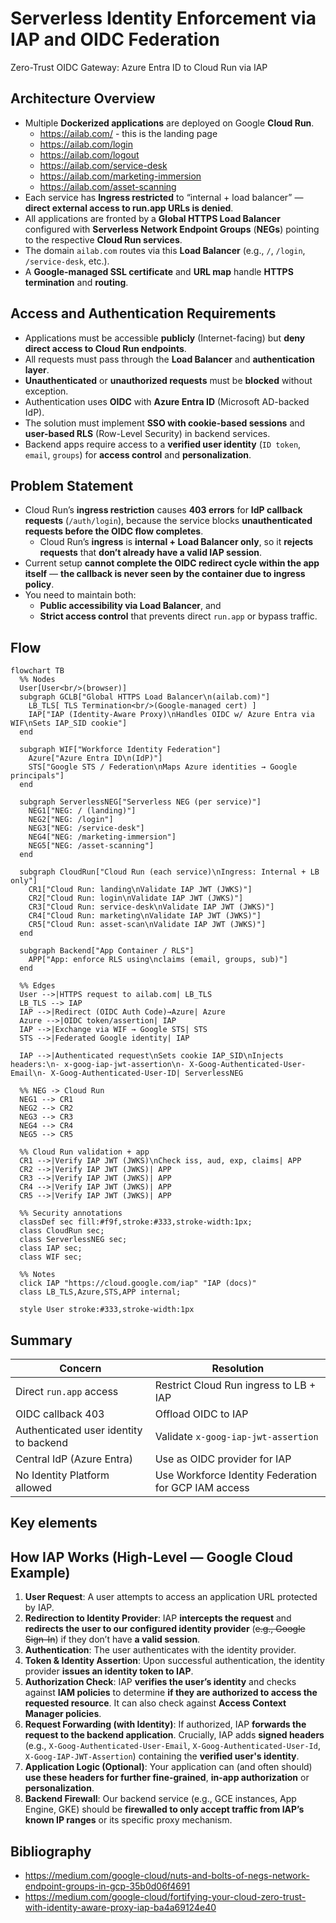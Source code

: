 # Serverless Identity Enforcement via IAP and OIDC Federation
Zero-Trust OIDC Gateway: Azure Entra ID to Cloud Run via IAP

## Architecture Overview

- Multiple **Dockerized applications** are deployed on Google **Cloud Run**.
    - https://ailab.com/ - this is the landing page
    - https://ailab.com/login
    - https://ailab.com/logout
    - https://ailab.com/service-desk
    - https://ailab.com/marketing-immersion
    - https://ailab.com/asset-scanning 
- Each service has **Ingress restricted** to “internal + load balancer” — **direct external access to run.app URLs is denied**.
- All applications are fronted by a **Global HTTPS Load Balancer** configured with **Serverless Network Endpoint Groups** (**NEGs**) pointing to the respective **Cloud Run services**.
- The domain `ailab.com` routes via this **Load Balancer** (e.g., `/`, `/login`, `/service-desk`, etc.).
- A **Google-managed SSL certificate** and **URL map** handle **HTTPS termination** and **routing**.

## Access and Authentication Requirements
- Applications must be accessible **publicly** (Internet-facing) but **deny direct access to Cloud Run endpoints**.
- All requests must pass through the **Load Balancer** and **authentication layer**.
- **Unauthenticated** or **unauthorized requests** must be **blocked** without exception.
- Authentication uses **OIDC** with **Azure Entra ID** (Microsoft AD-backed IdP).
- The solution must implement **SSO with cookie-based sessions** and **user-based RLS** (Row-Level Security) in backend services.
- Backend apps require access to a **verified user identity** (`ID token`, `email`, `groups`) for **access control** and **personalization**.

## Problem Statement
- Cloud Run’s **ingress restriction** causes **403 errors** for **IdP callback requests** (`/auth/login`), because the service blocks **unauthenticated requests before the OIDC flow completes**.
    - Cloud Run’s **ingress** is **internal + Load Balancer only**, so it **rejects requests** that **don’t already have a valid IAP session**.
- Current setup **cannot complete the OIDC redirect cycle within the app itself** — **the callback is never seen by the container due to ingress policy**.
- You need to maintain both:
    - **Public accessibility via Load Balancer**, and
    - **Strict access control** that prevents direct `run.app` or bypass traffic.


## Flow

```mermaid
flowchart TB
  %% Nodes
  User[User<br/>(browser)]
  subgraph GCLB["Global HTTPS Load Balancer\n(ailab.com)"]
    LB_TLS[ TLS Termination<br/>(Google-managed cert) ]
    IAP["IAP (Identity-Aware Proxy)\nHandles OIDC w/ Azure Entra via WIF\nSets IAP_SID cookie"]
  end

  subgraph WIF["Workforce Identity Federation"]
    Azure["Azure Entra ID\n(IdP)"]
    STS["Google STS / Federation\nMaps Azure identities → Google principals"]
  end

  subgraph ServerlessNEG["Serverless NEG (per service)"]
    NEG1["NEG: / (landing)"]
    NEG2["NEG: /login"]
    NEG3["NEG: /service-desk"]
    NEG4["NEG: /marketing-immersion"]
    NEG5["NEG: /asset-scanning"]
  end

  subgraph CloudRun["Cloud Run (each service)\nIngress: Internal + LB only"]
    CR1["Cloud Run: landing\nValidate IAP JWT (JWKS)"]
    CR2["Cloud Run: login\nValidate IAP JWT (JWKS)"]
    CR3["Cloud Run: service-desk\nValidate IAP JWT (JWKS)"]
    CR4["Cloud Run: marketing\nValidate IAP JWT (JWKS)"]
    CR5["Cloud Run: asset-scan\nValidate IAP JWT (JWKS)"]
  end

  subgraph Backend["App Container / RLS"]
    APP["App: enforce RLS using\nclaims (email, groups, sub)"]
  end

  %% Edges
  User -->|HTTPS request to ailab.com| LB_TLS
  LB_TLS --> IAP
  IAP -->|Redirect (OIDC Auth Code)→Azure| Azure
  Azure -->|OIDC token/assertion| IAP
  IAP -->|Exchange via WIF → Google STS| STS
  STS -->|Federated Google identity| IAP

  IAP -->|Authenticated request\nSets cookie IAP_SID\nInjects headers:\n- x-goog-iap-jwt-assertion\n- X-Goog-Authenticated-User-Email\n- X-Goog-Authenticated-User-ID| ServerlessNEG

  %% NEG -> Cloud Run
  NEG1 --> CR1
  NEG2 --> CR2
  NEG3 --> CR3
  NEG4 --> CR4
  NEG5 --> CR5

  %% Cloud Run validation + app
  CR1 -->|Verify IAP JWT (JWKS)\nCheck iss, aud, exp, claims| APP
  CR2 -->|Verify IAP JWT (JWKS)| APP
  CR3 -->|Verify IAP JWT (JWKS)| APP
  CR4 -->|Verify IAP JWT (JWKS)| APP
  CR5 -->|Verify IAP JWT (JWKS)| APP

  %% Security annotations
  classDef sec fill:#f9f,stroke:#333,stroke-width:1px;
  class CloudRun sec;
  class ServerlessNEG sec;
  class IAP sec;
  class WIF sec;

  %% Notes
  click IAP "https://cloud.google.com/iap" "IAP (docs)"
  class LB_TLS,Azure,STS,APP internal;

  style User stroke:#333,stroke-width:1px
```

## Summary

| Concern                                | Resolution                                           |
| -------------------------------------- | ---------------------------------------------------- |
| Direct `run.app` access                | Restrict Cloud Run ingress to LB + IAP               |
| OIDC callback 403                      | Offload OIDC to IAP                                  |
| Authenticated user identity to backend | Validate `x-goog-iap-jwt-assertion`                  |
| Central IdP (Azure Entra)              | Use as OIDC provider for IAP                         |
| No Identity Platform allowed           | Use Workforce Identity Federation for GCP IAM access |

## Key elements

## How IAP Works (High-Level — Google Cloud Example)

1. **User Request**: A user attempts to access an application URL protected by IAP.
2. **Redirection to Identity Provider**: IAP **intercepts the request** and **redirects the user to our configured identity provider** (~~e.g., Google Sign-In~~) if they don’t have **a valid session**.
3. **Authentication**: The user authenticates with the identity provider.
4. **Token & Identity Assertion**: Upon successful authentication, the identity provider **issues an identity token to IAP**.
5. **Authorization Check**: IAP **verifies the user’s identity** and checks against **IAM policies** to determine **if they are authorized to access the requested resource**. It can also check against **Access Context Manager policies**.
6. **Request Forwarding (with Identity)**: If authorized, IAP **forwards the request to the backend application**. Crucially, IAP adds **signed headers** (e.g., `X-Goog-Authenticated-User-Email`, `X-Goog-Authenticated-User-Id`, `X-Goog-IAP-JWT-Assertion`) containing the **verified user's identity**.
7.	**Application Logic (Optional)**: Your application can (and often should) **use these headers for further fine-grained**, **in-app authorization** or **personalization**.
8.	**Backend Firewall**: Our backend service (e.g., GCE instances, App Engine, GKE) should be **firewalled to only accept traffic from IAP’s known IP ranges** or its specific proxy mechanism.

## Bibliography
- https://medium.com/google-cloud/nuts-and-bolts-of-negs-network-endpoint-groups-in-gcp-35b0d06f4691
- https://medium.com/google-cloud/fortifying-your-cloud-zero-trust-with-identity-aware-proxy-iap-ba4a69124e40






